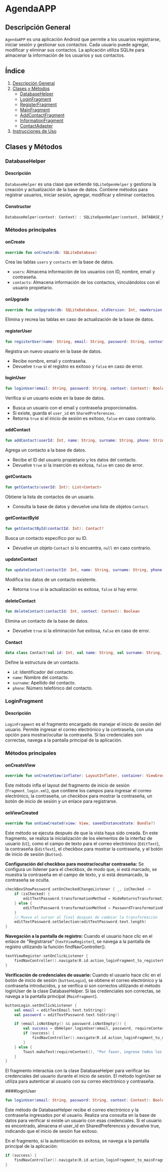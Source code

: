 # AgendaAPP

## Descripción General
`AgendaAPP` es una aplicación Android que permite a los usuarios registrarse, iniciar sesión y gestionar sus contactos. Cada usuario puede agregar, modificar y eliminar sus contactos. La aplicación utiliza SQLite para almacenar la información de los usuarios y sus contactos.

## Índice
1. [Descripción General](#descripción-general)
2. [Clases y Métodos](#clases-y-métodos)
   - [DatabaseHelper](#databasehelper)
   - [LoginFragment](#loginfragment)
   - [RegisterFragment](#registerfragment)
   - [MainFragment](#mainfragment)
   - [AddContactFragment](#addcontactfragment)
   - [InformationFragment](#informationfragment)
   - [ContactAdapter](#contactadapter)
3. [Instrucciones de Uso](#instrucciones-de-uso)

## Clases y Métodos

### DatabaseHelper

#### Descripción
`DatabaseHelper` es una clase que extiende `SQLiteOpenHelper` y gestiona la creación y actualización de la base de datos. Contiene métodos para registrar usuarios, iniciar sesión, agregar, modificar y eliminar contactos.

#### Constructor
```kotlin
DatabaseHelper(context: Context) : SQLiteOpenHelper(context, DATABASE_NAME, null, DATABASE_VERSION)
```

### Métodos principales

#### onCreate
```kotlin
override fun onCreate(db: SQLiteDatabase)
```
Crea las tablas `users` y `contacts` en la base de datos.

- `users`: Almacena información de los usuarios con ID, nombre, email y contraseña.
- `contacts`: Almacena información de los contactos, vinculándolos con el usuario propietario.

#### onUpgrade
```kotlin
override fun onUpgrade(db: SQLiteDatabase, oldVersion: Int, newVersion: Int)
```
Elimina y recrea las tablas en caso de actualización de la base de datos.

#### registerUser
```kotlin
fun registerUser(name: String, email: String, password: String, context: Context): Boolean
```
Registra un nuevo usuario en la base de datos.
- Recibe nombre, email y contraseña.
- Devuelve `true` si el registro es exitoso y `false` en caso de error.

#### loginUser
```kotlin
fun loginUser(email: String, password: String, context: Context): Boolean
```
Verifica si un usuario existe en la base de datos.
- Busca un usuario con el email y contraseña proporcionados.
- Si existe, guarda el `user_id` en `SharedPreferences`.
- Retorna `true` si el inicio de sesión es exitoso, `false` en caso contrario.

#### addContact
```kotlin
fun addContact(userId: Int, name: String, surname: String, phone: String, context: Context): Boolean
```
Agrega un contacto a la base de datos.
- Recibe el ID del usuario propietario y los datos del contacto.
- Devuelve `true` si la inserción es exitosa, `false` en caso de error.

#### getContacts
```kotlin
fun getContacts(userId: Int): List<Contact>
```
Obtiene la lista de contactos de un usuario.
- Consulta la base de datos y devuelve una lista de objetos `Contact`.

#### getContactById
```kotlin
fun getContactById(contactId: Int): Contact?
```
Busca un contacto específico por su ID.
- Devuelve un objeto `Contact` si lo encuentra, `null` en caso contrario.

#### updateContact
```kotlin
fun updateContact(contactId: Int, name: String, surname: String, phone: String, context: Context): Boolean
```
Modifica los datos de un contacto existente.
- Retorna `true` si la actualización es exitosa, `false` si hay error.

#### deleteContact
```kotlin
fun deleteContact(contactId: Int, context: Context): Boolean
```
Elimina un contacto de la base de datos.
- Devuelve `true` si la eliminación fue exitosa, `false` en caso de error.

#### Contact
```kotlin
data class Contact(val id: Int, val name: String, val surname: String, val phone: String)
```
Define la estructura de un contacto.
- `id`: Identificador del contacto.
- `name`: Nombre del contacto.
- `surname`: Apellido del contacto.
- `phone`: Número telefónico del contacto.

### LoginFragment

#### Descripción

`LoginFragment` es el fragmento encargado de manejar el inicio de sesión del usuario. Permite ingresar el correo electrónico y la contraseña, con una opción para mostrar/ocultar la contraseña. Si las credenciales son correctas, navega a la pantalla principal de la aplicación.

### Métodos principales

#### onCreateView
```kotlin
override fun onCreateView(inflater: LayoutInflater, container: ViewGroup?, savedInstanceState: Bundle?): View?
```
Este método infla el layout del fragmento de inicio de sesión (`fragment_login.xml`), que contiene los campos para ingresar el correo electrónico, la contraseña, un checkbox para mostrar la contraseña, un botón de inicio de sesión y un enlace para registrarse.

#### onViewCreated
```kotlin
override fun onViewCreated(view: View, savedInstanceState: Bundle?)
```
Este método se ejecuta después de que la vista haya sido creada. En este fragmento, se realiza la inicialización de los elementos de la interfaz de usuario (`UI`), como el campo de texto para el correo electrónico (`EditText`), la contraseña (`EditText`), el checkbox para mostrar la contraseña, y el botón de inicio de sesión (`Button`).

**Configuración del checkbox para mostrar/ocultar contraseña:** Se configura un listener para el checkbox, de modo que, si está marcado, se muestra la contraseña en el campo de texto, y si está desmarcado, la contraseña se oculta.

```kotlin
checkBoxShowPassword.setOnCheckedChangeListener { _, isChecked ->
    if (isChecked) {
        editTextPassword.transformationMethod = HideReturnsTransformationMethod.getInstance()
    } else {
        editTextPassword.transformationMethod = PasswordTransformationMethod.getInstance()
    }
    // Mueve el cursor al final después de cambiar la transformación
    editTextPassword.setSelection(editTextPassword.text.length)
}
```

**Navegación a la pantalla de registro:** Cuando el usuario hace clic en el enlace de "Registrarse" (`textViewRegister`), se navega a la pantalla de registro utilizando la función findNavController().

```kotlin
textViewRegister.setOnClickListener {
    findNavController().navigate(R.id.action_loginFragment_to_registerFragment)
}
```

**Verificación de credenciales de usuario:** Cuando el usuario hace clic en el botón de inicio de sesión (`buttonLogin`), se obtiene el correo electrónico y la contraseña introducidos, y se verifica si son correctos utilizando el método loginUser de la clase DatabaseHelper. Si las credenciales son correctas, se navega a la pantalla principal (`MainFragment`).

```kotlin
buttonLogin.setOnClickListener {
    val email = editTextEmail.text.toString()
    val password = editTextPassword.text.toString()

    if (email.isNotEmpty() && password.isNotEmpty()) {
        val success = dbHelper.loginUser(email, password, requireContext())
        if (success) {
            findNavController().navigate(R.id.action_loginFragment_to_mainFragment)
        }
    } else {
        Toast.makeText(requireContext(), "Por favor, ingrese todos los campos", Toast.LENGTH_SHORT).show()
    }
}
```

El fragmento interactúa con la clase DatabaseHelper para verificar las credenciales del usuario durante el inicio de sesión. El método loginUser se utiliza para autenticar al usuario con su correo electrónico y contraseña.

####loginUser

```kotlin
fun loginUser(email: String, password: String, context: Context): Boolean
```

Este método de DatabaseHelper recibe el correo electrónico y la contraseña ingresados por el usuario. Realiza una consulta en la base de datos para verificar si existe un usuario con esas credenciales. Si el usuario es encontrado, almacena el user_id en SharedPreferences y devuelve true, indicando que el inicio de sesión fue exitoso.

En el fragmento, si la autenticación es exitosa, se navega a la pantalla principal de la aplicación:

```kotlin
if (success) {
    findNavController().navigate(R.id.action_loginFragment_to_mainFragment)
}
```


